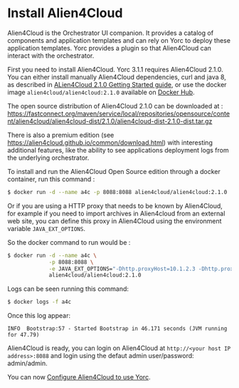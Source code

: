 # Install Alien4Cloud

Alien4Cloud is the Orchestrator UI companion.
It provides a catalog of components and application templates and can rely on Yorc to deploy these application templates.
Yorc provides a plugin so that Alien4Cloud can interact with the orchestrator.

First you need to install Alien4Cloud. Yorc 3.1.1 requires Alien4Cloud 2.1.0.
You can either install manually Alien4Cloud dependencies, curl and java 8, as described
in [ALien4Cloud 2.1.0 Getting Started guide](https://alien4cloud.github.io/#/documentation/2.1.0/getting_started/new_getting_started.html),
or use the docker image `alien4cloud/alien4cloud:2.1.0` available on [Docker Hub](https://hub.docker.com/r/alien4cloud/alien4cloud/).

The open source distribution of Alien4Cloud 2.1.0 can be downloaded at :
https://fastconnect.org/maven/service/local/repositories/opensource/content/alien4cloud/alien4cloud-dist/2.1.0/alien4cloud-dist-2.1.0-dist.tar.gz

There is also a premium edition (see https://alien4cloud.github.io/common/download.html) 
with interesting additional features, like the ability to see applications deployment
logs from the underlying orchestrator.

To install and run the Alien4Cloud Open Source edition through a docker container, run this command :
```bash
$ docker run -d --name a4c -p 8088:8088 alien4cloud/alien4cloud:2.1.0
```

Or if you are using a HTTP proxy that needs to be known by Alien4Cloud, for example 
if you need to import archives in Alien4cloud from an external web site,
you can define this proxy in Alien4Cloud using the environment variable `JAVA_EXT_OPTIONS`.

So the docker command to run would be :
```bash
$ docker run -d --name a4c \
             -p 8088:8088 \
             -e JAVA_EXT_OPTIONS="-Dhttp.proxyHost=10.1.2.3 -Dhttp.proxyPort=8080 -Dhttp.nonProxyHosts=\"127.0.0.1|10.11.12.13|10.20.*\"" \
             alien4cloud/alien4cloud:2.1.0
```
Logs can be seen running this command:
```bash
$ docker logs -f a4c
```
Once this log appear:
```
INFO  Bootstrap:57 - Started Bootstrap in 46.171 seconds (JVM running for 47.79)
```
Alien4Cloud is ready, you can login on Alien4Cloud at `http://<your host IP address>:8088`
and login using the defaut admin user/password: admin/admin.

You can now [Configure Alien4Cloud to use Yorc](configure_a4c_yorc.md).
